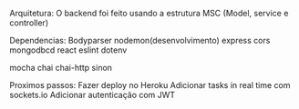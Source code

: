 Arquitetura:
O backend foi feito usando a estrutura MSC (Model, service e controller)


Dependencias:
Bodyparser
nodemon(desenvolvimento)
express
cors
mongodbcd 
react
eslint
dotenv

mocha
chai
chai-http
sinon




Proximos passos:
Fazer deploy no Heroku
Adicionar tasks in real time com sockets.io
Adicionar autenticação com JWT